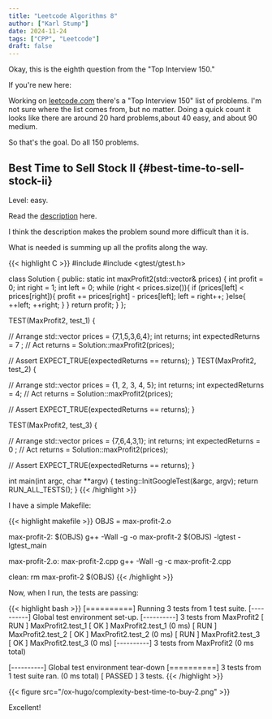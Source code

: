 ```yaml
---
title: "Leetcode Algorithms 8"
author: ["Karl Stump"]
date: 2024-11-24
tags: ["CPP", "Leetcode"]
draft: false
---
```


Okay, this is the eighth question from the "Top Interview 150."

If you're new here:

Working on [leetcode.com](https:leetcode.com) there's a "Top Interview 150" list of problems. I'm not sure where the list
comes from, but no matter. Doing a quick count it looks like there are around 20 hard problems,about
40 easy, and about 90 medium.

So that's the goal. Do all 150 problems.


## Best Time to Sell Stock II {#best-time-to-sell-stock-ii}

Level: easy.

Read the [description](https://leetcode.com/problems/best-time-to-buy-and-sell-stock-ii/description/?envType=study-plan-v2&envId=top-interview-150) here.

I think the description makes the problem sound more difficult than it is.

What is needed is summing up all the profits along the way.

{{< highlight C >}}
#include <vector>
#include <gtest/gtest.h>

class Solution {
public:
  static int maxProfit2(std::vector<int>& prices) {
    int profit = 0;
    int right = 1;
    int left = 0;
    while (right < prices.size()){
      if (prices[left] < prices[right]){
        profit += prices[right] - prices[left];
        left = right++;
      }else{
        ++left;
        ++right;
      }
    }
    return profit;
  }
};

TEST(MaxProfit2, test_1) {

  // Arrange
  std::vector<int> prices = {7,1,5,3,6,4};
  int returns;
  int expectedReturns = 7 ;
  // Act
  returns = Solution::maxProfit2(prices);

  // Assert
  EXPECT_TRUE(expectedReturns == returns);
}
TEST(MaxProfit2, test_2) {

  // Arrange
  std::vector<int> prices = {1, 2, 3, 4, 5};
  int returns;
  int expectedReturns = 4;
  // Act
  returns = Solution::maxProfit2(prices);

  // Assert
  EXPECT_TRUE(expectedReturns == returns);
}

TEST(MaxProfit2, test_3) {

  // Arrange
  std::vector<int> prices = {7,6,4,3,1};
  int returns;
  int expectedReturns = 0 ;
  // Act
  returns = Solution::maxProfit2(prices);

  // Assert
  EXPECT_TRUE(expectedReturns == returns);
}



int main(int argc, char **argv) {
  testing::InitGoogleTest(&argc, argv);
  return RUN_ALL_TESTS();
}
{{< /highlight >}}

I have a simple Makefile:

{{< highlight makefile >}}
OBJS = max-profit-2.o

max-profit-2: $(OBJS)
        g++ -Wall -g -o max-profit-2 $(OBJS) -lgtest -lgtest_main

max-profit-2.o: max-profit-2.cpp
        g++ -Wall -g -c max-profit-2.cpp

clean:
        rm max-profit-2 $(OBJS)
{{< /highlight >}}

Now, when I run, the tests are passing:

{{< highlight bash >}}
[==========] Running 3 tests from 1 test suite.
[----------] Global test environment set-up.
[----------] 3 tests from MaxProfit2
[ RUN      ] MaxProfit2.test_1
[       OK ] MaxProfit2.test_1 (0 ms)
[ RUN      ] MaxProfit2.test_2
[       OK ] MaxProfit2.test_2 (0 ms)
[ RUN      ] MaxProfit2.test_3
[       OK ] MaxProfit2.test_3 (0 ms)
[----------] 3 tests from MaxProfit2 (0 ms total)

[----------] Global test environment tear-down
[==========] 3 tests from 1 test suite ran. (0 ms total)
[  PASSED  ] 3 tests.
{{< /highlight >}}

{{< figure src="/ox-hugo/complexity-best-time-to-buy-2.png" >}}

Excellent!
